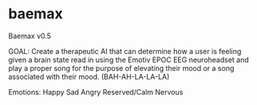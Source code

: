baemax
======

Baemax v0.5

GOAL: Create a therapeutic AI that can determine how a user is feeling given a brain state read in using the Emotiv EPOC EEG neuroheadset and play a proper song for the purpose of elevating their mood or a song associated with their mood. (BAH-AH-LA-LA-LA)

Emotions:
Happy
Sad
Angry
Reserved/Calm
Nervous

